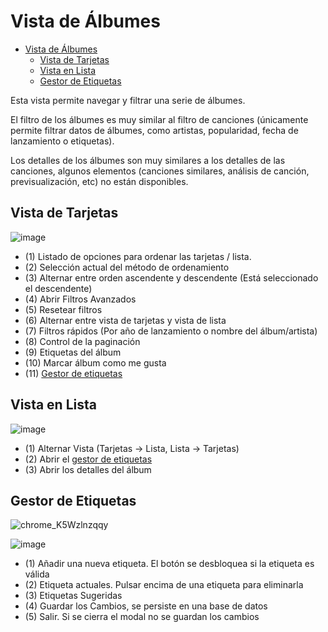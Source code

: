 # Vista de Álbumes

- [Vista de Álbumes](#vista-de-álbumes)
  - [Vista de Tarjetas](#vista-de-tarjetas)
  - [Vista en Lista](#vista-en-lista)
  - [Gestor de Etiquetas](#gestor-de-etiquetas)

Esta vista permite navegar y filtrar una serie de álbumes.

El filtro de los álbumes es muy similar al filtro de canciones (únicamente permite filtrar datos de álbumes, como artistas, popularidad, fecha de lanzamiento o etiquetas).

Los detalles de los álbumes son muy similares a los detalles de las canciones, algunos elementos (canciones similares, análisis de canción, previsualización, etc) no están disponibles.

## Vista de Tarjetas

![image](https://user-images.githubusercontent.com/10118909/176248145-d987db75-8eab-4a40-8dd6-22cbfb97c5eb.png)

- (1) Listado de opciones para ordenar las tarjetas / lista.
- (2) Selección actual del método de ordenamiento
- (3) Alternar entre orden ascendente y descendente (Está seleccionado el descendente)
- (4) Abrir Filtros Avanzados
- (5) Resetear filtros
- (6) Alternar entre vista de tarjetas y vista de lista
- (7) Filtros rápidos (Por año de lanzamiento o nombre del álbum/artista)
- (8) Control de la paginación
- (9) Etiquetas del álbum
- (10) Marcar álbum como me gusta
- (11) [Gestor de etiquetas](#gestor-de-etiquetas)

## Vista en Lista

![image](https://user-images.githubusercontent.com/10118909/176248355-aca924a8-f9b5-4089-b2c7-40ce7abfc34f.png)

- (1) Alternar Vista (Tarjetas -> Lista, Lista -> Tarjetas)
- (2) Abrir el [gestor de etiquetas](#gestor-de-etiquetas)
- (3) Abrir los detalles del álbum

## Gestor de Etiquetas

![chrome_K5Wzlnzqqy](https://user-images.githubusercontent.com/10118909/176249297-6fcdfd04-09bb-4c3c-bb14-89069531fa5d.gif)

![image](https://user-images.githubusercontent.com/10118909/176249484-4c87e2a5-6c57-4560-8f41-346c80012a3b.png)

- (1) Añadir una nueva etiqueta. El botón se desbloquea si la etiqueta es válida
- (2) Etiqueta actuales. Pulsar encima de una etiqueta para eliminarla
- (3) Etiquetas Sugeridas
- (4) Guardar los Cambios, se persiste en una base de datos
- (5) Salir. Si se cierra el modal no se guardan los cambios
